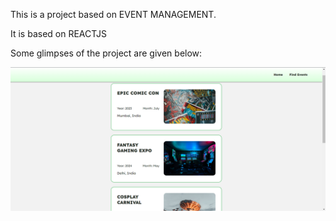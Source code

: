 This is a project based on EVENT MANAGEMENT.

It is based on REACTJS

Some glimpses of the project are given below:

![Index page](https://github.com/surajpaul28/Event_Management_site/blob/main/event_management/src/assets/image.png?raw=true)

